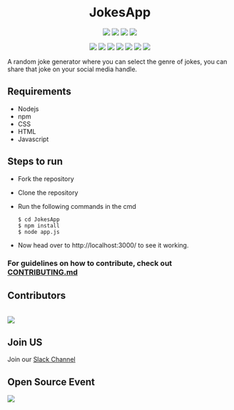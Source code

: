 <h1 align="center">JokesApp</h1>

<p align="center">
<a href="https://github.com/ExpressHermes/JokesApp"><img src="https://img.shields.io/badge/Open%20Source-%F0%9F%A4%8D-Green"></a>
<a href="https://github.com/ExpressHermes/JokesApp"><img src="https://img.shields.io/badge/Built%20by-developers%20%3C%2F%3E-0059b3"></a>
<a href="https://github.com/ExpressHermes/JokesApp"><img src="https://img.shields.io/static/v1.svg?label=Contributions&message=Welcome&color=yellow"></a>
<a href="https://github.com/ExpressHermes/JokesApp"><img src="https://img.shields.io/badge/maintenance-yes-brightgreen"></a>
</p>

<p align="center">
<a href="https://github.com/ExpressHermes/JokesApp/stargazers"><img src="https://img.shields.io/github/stars/ExpressHermes/JokesApp?color=0059b3"></a>
<a href="https://github.com/ExpressHermes/JokesApp/network/members"><img src="https://img.shields.io/github/forks/ExpressHermes/JokesApp?color=yellow"></a>
<a href="https://github.com/ExpressHermes/JokesApp/graphs/contributors"><img src="https://img.shields.io/github/contributors/ExpressHermes/JokesApp?color=brightgreen"></a>
<a href="https://github.com/ExpressHermes/JokesApp/issues"><img src="https://img.shields.io/github/issues/ExpressHermes/JokesApp?color=0059b3"></a>
<a href="https://github.com/ExpressHermes/JokesApp/issues?q=is%3Aissue+is%3Aclosed"><img src="https://img.shields.io/github/issues-closed-raw/ExpressHermes/JokesApp?color=yellow"></a>
<a href="https://github.com/ExpressHermes/JokesApp/pulls"><img src="https://img.shields.io/github/issues-pr/ExpressHermes/JokesApp?color=brightgreen"></a>
<a href="https://github.com/ExpressHermes/JokesApp/issues?q=is%3Apr+is%3Aclosed"><img src="https://img.shields.io/github/issues-pr-closed-raw/ExpressHermes/JokesApp?color=0059b3"></a>
</p>
A random joke generator where you can select the genre of jokes, you can share that joke on your social media handle.

## Requirements
* Nodejs
* npm
* CSS
* HTML
* Javascript

## Steps to run
 * Fork the repository
 * Clone the repository
 * Run the following commands in the cmd

   ``` 
   $ cd JokesApp 
   $ npm install
   $ node app.js 
   ```
 
* Now head over to http://localhost:3000/ to see it working.


### For guidelines on how to contribute, check out [CONTRIBUTING.md](https://github.com/ExpressHermes/JokesApp/blob/master/CONTRIBUTING.md) 

## Contributors
<br>
<a href="https://github.com/ExpressHermes/JokesApp/graphs/contributors">
  <img src="https://contrib.rocks/image?repo=ExpressHermes/JokesApp" />
</a>
<br>


## Join US
Join our [Slack Channel](https://expresshermes-kwoc21.slack.com/join/shared_invite/zt-zrefahmo-NcRHial9jkoZrzZEcFMMTA#/shared-invite/email) 

## Open Source Event

<img  src="https://vchrombiediary.files.wordpress.com/2017/12/screenshot-from-2017-12-05-17-02-03-another-copy-e1512483232128.png" href="https://kwoc.kossiitkgp.org/">
